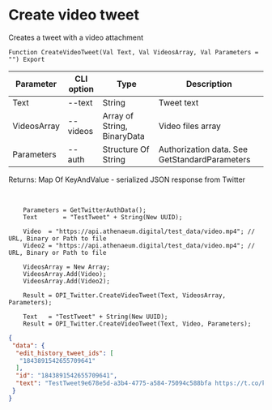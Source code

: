﻿---
sidebar_position: 5
---

# Create video tweet
 Creates a tweet with a video attachment



`Function CreateVideoTweet(Val Text, Val VideosArray, Val Parameters = "") Export`

  | Parameter | CLI option | Type | Description |
  |-|-|-|-|
  | Text | --text | String | Tweet text |
  | VideosArray | --videos | Array of String, BinaryData | Video files array |
  | Parameters | --auth | Structure Of String | Authorization data. See GetStandardParameters |

  
  Returns:  Map Of KeyAndValue - serialized JSON response from Twitter

<br/>




```bsl title="Code example"
    Parameters = GetTwitterAuthData();
    Text       = "TestTweet" + String(New UUID);

    Video  = "https://api.athenaeum.digital/test_data/video.mp4"; // URL, Binary or Path to file
    Video2 = "https://api.athenaeum.digital/test_data/video.mp4"; // URL, Binary or Path to file

    VideosArray = New Array;
    VideosArray.Add(Video);
    VideosArray.Add(Video2);

    Result = OPI_Twitter.CreateVideoTweet(Text, VideosArray, Parameters);

    Text   = "TestTweet" + String(New UUID);
    Result = OPI_Twitter.CreateVideoTweet(Text, Video, Parameters);
```
 



```json title="Result"
{
 "data": {
  "edit_history_tweet_ids": [
   "1843891542655709641"
  ],
  "id": "1843891542655709641",
  "text": "TestTweet9e678e5d-a3b4-4775-a584-75094c588bfa https://t.co/kYlj98ZsLS"
 }
}
```
